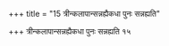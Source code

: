 +++
title = "15 त्रीन्कलापान्सन्नह्यैकधा पुनः सन्नह्यति"

+++
त्रीन्कलापान्सन्नह्यैकधा पुनः सन्नह्यति १५